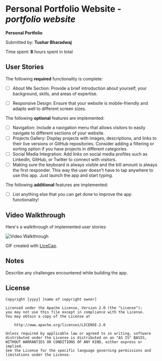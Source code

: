 # Personal Portfolio Website - *portfolio website*

**Personal Portfolio** 

Submitted by: **Tushar Bharadwaj**

Time spent: **8** hours spent in total

## User Stories

The following **required** functionality is complete:

* [ ] About Me Section: Provide a brief introduction about yourself, your background, skills, and areas of expertise.
* [ ] Responsive Design: Ensure that your website is mobile-friendly and adapts well to different screen sizes.



The following **optional** features are implemented:

* [ ] Navigation: Include a navigation menu that allows visitors to easily navigate to different sections of your website.
* [ ] Projects Gallery: Display projects with images, descriptions, and links to their live versions or GitHub repositories. Consider adding a filtering or sorting option if you have projects in different categories.
* [ ] Social Media Integration: Add links on social media profiles such as LinkedIn, GitHub, or Twitter to connect with visitors.
* [ ] Making sure the keyboard is always visible and the bill amount is always the first responder. This way the user doesn't have to tap anywhere to use this app. Just launch the app and start typing.

The following **additional** features are implemented:

- [ ] List anything else that you can get done to improve the app functionality!

## Video Walkthrough

Here's a walkthrough of implemented user stories:

<img src='http://i.imgur.com/link/to/your/gif/file.gif' title='Video Walkthrough' width='' alt='Video Walkthrough' />

GIF created with [LiceCap](http://www.cockos.com/licecap/).

## Notes

Describe any challenges encountered while building the app.

## License

    Copyright [yyyy] [name of copyright owner]

    Licensed under the Apache License, Version 2.0 (the "License");
    you may not use this file except in compliance with the License.
    You may obtain a copy of the License at

        http://www.apache.org/licenses/LICENSE-2.0

    Unless required by applicable law or agreed to in writing, software
    distributed under the License is distributed on an "AS IS" BASIS,
    WITHOUT WARRANTIES OR CONDITIONS OF ANY KIND, either express or implied.
    See the License for the specific language governing permissions and
    limitations under the License.
